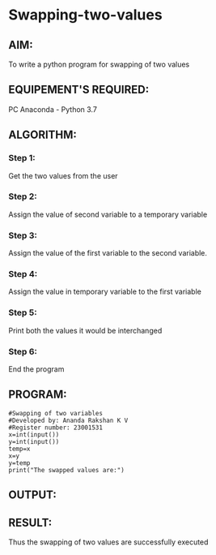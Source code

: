 # Swapping-two-values
## AIM:
To write a python program for swapping of two values
## EQUIPEMENT'S REQUIRED: 
PC
Anaconda - Python 3.7
## ALGORITHM: 
### Step 1:
Get the two values from the user
### Step 2: 
Assign the value of second variable to a temporary variable 
### Step 3: 
Assign the value of the first variable to the second variable.
### Step 4:  
Assign the value in temporary variable to the first variable
### Step 5: 
Print both the values it would be interchanged
### Step 6: 
End the program
## PROGRAM:
```
#Swapping of two variables
#Developed by: Ananda Rakshan K V
#Register number: 23001531
x=int(input())
y=int(input())
temp=x
x=y
y=temp
print("The swapped values are:")
```
## OUTPUT:


## RESULT:
Thus the swapping of two values are successfully executed



